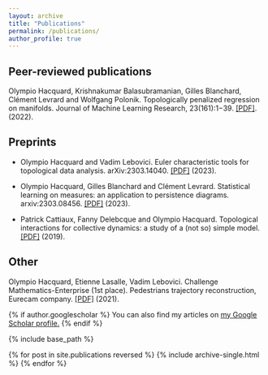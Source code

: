 ```yaml
---
layout: archive
title: "Publications"
permalink: /publications/
author_profile: true
---
```


## Peer-reviewed publications

Olympio Hacquard, Krishnakumar Balasubramanian, Gilles Blanchard, Clément Levrard and Wolfgang Polonik. Topologically penalized regression on manifolds. Journal of Machine Learning Research, 23(161):1−39. [[PDF]](https://jmlr.org/papers/volume23/21-1270/21-1270.pdf). (2022).

## Preprints

* Olympio Hacquard and Vadim Lebovici. Euler characteristic tools for topological data analysis. arXiv:2303.14040. [[PDF]](https://arxiv.org/pdf/2303.14040.pdf) (2023).

* Olympio Hacquard, Gilles Blanchard and Clément Levrard. Statistical learning on measures: an application to persistence diagrams. arxiv:2303.08456. [[PDF]](https://arxiv.org/pdf/2303.08456.pdf) (2023).

* Patrick Cattiaux, Fanny Delebcque and Olympio Hacquard. Topological interactions for collective dynamics: a study of a (not so) simple model. [[PDF]](https://perso.math.univ-toulouse.fr/cattiaux/files/2013/11/topologic-rev1.pdf) (2019).

## Other

Olympio Hacquard, Etienne Lasalle, Vadim Lebovici. Challenge Mathematics-Enterprise (1st place). Pedestrians trajectory reconstruction, Eurecam company. [[PDF]](https://hal.science/hal-03345714v1/document) (2021).

{% if author.googlescholar %}
  You can also find my articles on <u><a href="{{author.googlescholar}}">my Google Scholar profile</a>.</u>
{% endif %}

{% include base_path %}

{% for post in site.publications reversed %}
  {% include archive-single.html %}
{% endfor %}
